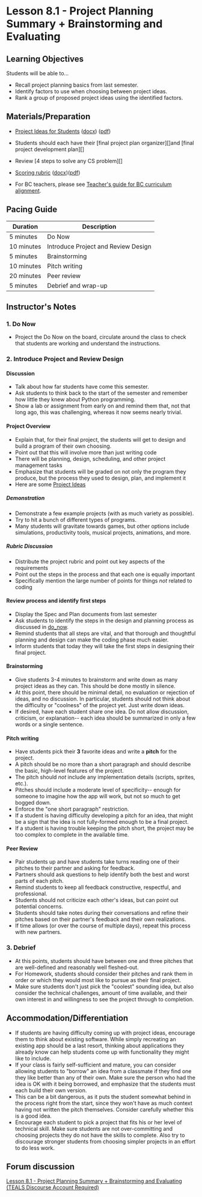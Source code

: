 # Lesson 8.1 - Project Planning Summary + Brainstorming and Evaluating

## Learning Objectives

Students will be able to...

* Recall project planning basics from last semester.
* Identify factors to use when choosing between project ideas.
* Rank a group of proposed project ideas using the identified factors.

## Materials/Preparation

* [Project Ideas for Students](project_ideas.md) ([docx](https://github.com/TEALSK12/2nd-semester-introduction-to-computer-science/raw/master/units/8_unit/01_lesson/project_ideas.docx)) ([pdf](https://github.com/TEALSK12/2nd-semester-introduction-to-computer-science/raw/master/units/8_unit/01_lesson/project_ideas.pdf))
* Students should each have their [final project plan organizer][]and [final project development plan][]
* Review [4 steps to solve any CS problem][]
* [Scoring rubric](../rubric.md) ([docx](../rubric.docx))([pdf](../rubric.pdf))

* For BC teachers, please see [Teacher's guide for BC curriculum alignment](01_lesson_canada.md).

## Pacing Guide

| Duration  | Description                                   |
| --------- | --------------------------------------------- |
| 5 minutes | Do Now |
| 10 minutes | Introduce Project and Review Design|
| 5 minutes | Brainstorming |
| 10 minutes | Pitch writing |
| 20 minutes | Peer review  |
| 5 minutes | Debrief and wrap-up|

## Instructor's Notes

### 1. Do Now

* Project the Do Now on the board, circulate around the class to check that students are working and understand the instructions.

### 2. Introduce Project and Review Design

#### Discussion

* Talk about how far students have come this semester.
* Ask students to think back to the start of the semester and remember how little they knew about Python programming.
* Show a lab or assignment from early on and remind them that, not that long ago, this was challenging, whereas it now seems nearly trivial.

#### Project Overview

* Explain that, for their final project, the students will get to design and build a program of their own choosing.
* Point out that this will involve more than just writing code
* There will be planning, design, scheduling, and other project management tasks
* Emphasize that students will be graded on not only the program they produce, but the process they used to design, plan, and implement it
* Here are some [Project Ideas](projectideas.md)

##### Demonstration

* Demonstrate a few example projects (with as much variety as possible).
* Try to hit a bunch of different types of programs.  
* Many students will gravitate towards games, but other options include simulations, productivity tools, musical projects, animations, and more.

##### Rubric Discussion

* Distribute the project rubric and point out key aspects of the requirements
* Point out the steps in the process and that each one is equally important
* Specifically mention the large number of points for things _not_ related to coding

#### Review process and identify first steps

* Display the Spec and Plan documents from last semester
* Ask students to identify the steps in the design and planning process as discussed in [do_now](do_now.md).
* Remind students that all steps are vital, and that thorough and thoughtful planning and design can make the coding phase much easier.
* Inform students that today they will take the first steps in designing their final project.

#### Brainstorming

* Give students 3-4 minutes to brainstorm and write down as many project ideas as they can.  This should be done mostly in silence.
* At this point, there should be minimal detail, no evaluation or rejection of ideas, and no discussion.  In particular, students should not think about the difficulty or "coolness" of the project yet.  Just write down ideas.
* If desired, have each student share one idea.  Do not allow discussion, criticism, or explanation-- each idea should be summarized in only a few words or a single sentence.

#### Pitch writing

* Have students pick their **3** favorite ideas and write a **pitch** for the project.  
* A pitch should be no more than a short paragraph and should describe the basic, high-level features of the project.  
* The pitch should _not_ include any implementation details (scripts, sprites, etc.).
* Pitches should include a moderate level of specificity-- enough for someone to imagine how the app will work, but not so much to get bogged down.  
* Enforce the "one short paragraph" restriction.
* If a student is having difficulty developing a pitch for an idea, that might be a sign that the idea is not fully-formed enough to be a final project.
* If a student is having trouble keeping the pitch short, the project may be too complex to complete in the available time.

#### Peer Review

* Pair students up and have students take turns reading one of their pitches to their partner and asking for feedback.  
* Partners should ask questions to help identify both the best and worst parts of each pitch.
* Remind students to keep all feedback constructive, respectful, and professional.  
* Students should not criticize each other's ideas, but can point out potential concerns.
* Students should take notes during their conversations and refine their pitches based on their partner's feedback and their own realizations.
* If time allows (or over the course of multiple days), repeat this process with new partners.

### 3. Debrief

* At this points, students should have between one and three pitches that are well-defined and reasonably well fleshed-out.  
* For Homework, students should consider their pitches and rank them in order or which they would most like to pursue as their final project.
* Make sure students don't just pick the "coolest" sounding idea, but also consider the technical challenges, amount of time available, and their own interest in and willingness to see the project through to completion.

## Accommodation/Differentiation

* If students are having difficulty coming up with project ideas, encourage them to think about existing software.  While simply recreating an existing app should be a last resort, thinking about applications they already know can help students come up with functionality they might like to include.
* If your class is fairly self-sufficient and mature, you can consider allowing students to "borrow" an idea from a classmate if they find one they like better than any of their own.  Make sure the person who had the idea is OK with it being borrowed, and emphasize that the students must each build their own version.
* This can be a bit dangerous, as it puts the student somewhat behind in the process right from the start, since they won't have as much context having not written the pitch themselves.  Consider carefully whether this is a good idea.
* Encourage each student to pick a project that fits his or her level of technical skill.  Make sure students are not over-committing and choosing projects they do not have the skills to complete.  Also try to discourage stronger students from choosing simpler projects in an effort to do less work.

## Forum discussion

[Lesson 8.1 - Project Planning Summary + Brainstorming and Evaluating (TEALS Discourse Account Required)](https://forums.tealsk12.org/c/2nd-semester-unit-8-final-project/lesson-8-01-final-project-brainstorming-and-evalu)
